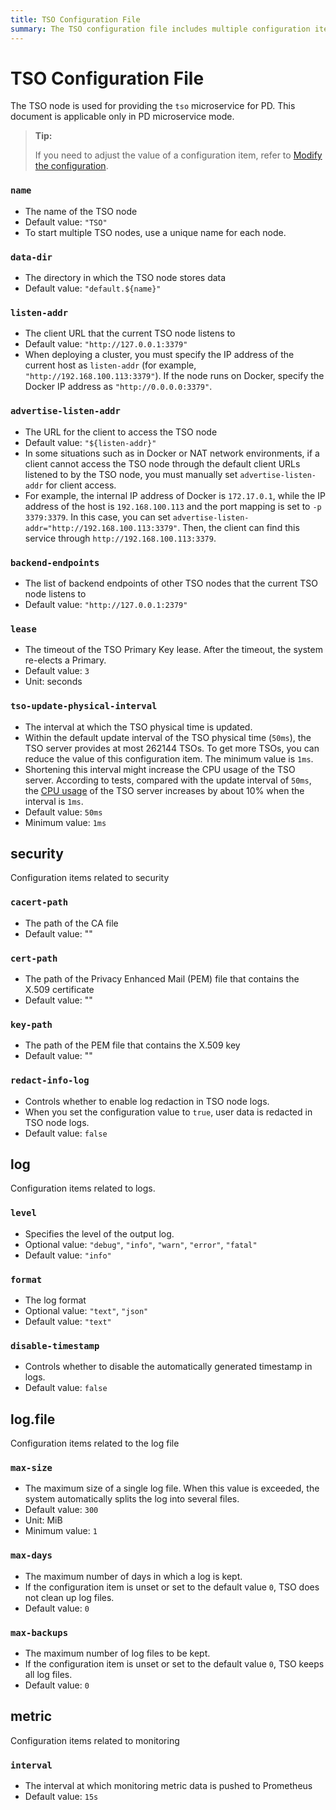 ```yaml
---
title: TSO Configuration File
summary: The TSO configuration file includes multiple configuration items such as node name, data path, and node URL.
---
```


# TSO Configuration File

<!-- markdownlint-disable MD001 -->

The TSO node is used for providing the `tso` microservice for PD. This document is applicable only in PD microservice mode.

> **Tip:**
>
> If you need to adjust the value of a configuration item, refer to [Modify the configuration](/maintain-tidb-using-tiup.md#modify-the-configuration).

### `name`

- The name of the TSO node
- Default value: `"TSO"`
- To start multiple TSO nodes, use a unique name for each node.

### `data-dir`

- The directory in which the TSO node stores data
- Default value: `"default.${name}"`

### `listen-addr`

- The client URL that the current TSO node listens to
- Default value: `"http://127.0.0.1:3379"`
- When deploying a cluster, you must specify the IP address of the current host as `listen-addr` (for example, `"http://192.168.100.113:3379"`). If the node runs on Docker, specify the Docker IP address as `"http://0.0.0.0:3379"`.

### `advertise-listen-addr`

- The URL for the client to access the TSO node
- Default value: `"${listen-addr}"`
- In some situations such as in Docker or NAT network environments, if a client cannot access the TSO node through the default client URLs listened to by the TSO node, you must manually set `advertise-listen-addr` for client access.
- For example, the internal IP address of Docker is `172.17.0.1`, while the IP address of the host is `192.168.100.113` and the port mapping is set to `-p 3379:3379`. In this case, you can set `advertise-listen-addr="http://192.168.100.113:3379"`. Then, the client can find this service through `http://192.168.100.113:3379`.

### `backend-endpoints`

- The list of backend endpoints of other TSO nodes that the current TSO node listens to
- Default value: `"http://127.0.0.1:2379"`

### `lease`

- The timeout of the TSO Primary Key lease. After the timeout, the system re-elects a Primary.
- Default value: `3`
- Unit: seconds

### `tso-update-physical-interval`

- The interval at which the TSO physical time is updated.
- Within the default update interval of the TSO physical time (`50ms`), the TSO server provides at most 262144 TSOs. To get more TSOs, you can reduce the value of this configuration item. The minimum value is `1ms`.
- Shortening this interval might increase the CPU usage of the TSO server. According to tests, compared with the update interval of `50ms`, the [CPU usage](https://man7.org/linux/man-pages/man1/top.1.html) of the TSO server increases by about 10% when the interval is `1ms`.
- Default value: `50ms`
- Minimum value: `1ms`

## security

Configuration items related to security

### `cacert-path`

- The path of the CA file
- Default value: ""

### `cert-path`

- The path of the Privacy Enhanced Mail (PEM) file that contains the X.509 certificate
- Default value: ""

### `key-path`

- The path of the PEM file that contains the X.509 key
- Default value: ""

### `redact-info-log`

- Controls whether to enable log redaction in TSO node logs.
- When you set the configuration value to `true`, user data is redacted in TSO node logs.
- Default value: `false`

## log

Configuration items related to logs.

### `level`

- Specifies the level of the output log.
- Optional value: `"debug"`, `"info"`, `"warn"`, `"error"`, `"fatal"`
- Default value: `"info"`

### `format`

- The log format
- Optional value: `"text"`, `"json"`
- Default value: `"text"`

### `disable-timestamp`

- Controls whether to disable the automatically generated timestamp in logs.
- Default value: `false`

## log.file

Configuration items related to the log file

### `max-size`

- The maximum size of a single log file. When this value is exceeded, the system automatically splits the log into several files.
- Default value: `300`
- Unit: MiB
- Minimum value: `1`

### `max-days`

- The maximum number of days in which a log is kept.
- If the configuration item is unset or set to the default value `0`, TSO does not clean up log files.
- Default value: `0`

### `max-backups`

- The maximum number of log files to be kept.
- If the configuration item is unset or set to the default value `0`, TSO keeps all log files.
- Default value: `0`

## metric

Configuration items related to monitoring

### `interval`

- The interval at which monitoring metric data is pushed to Prometheus
- Default value: `15s`
